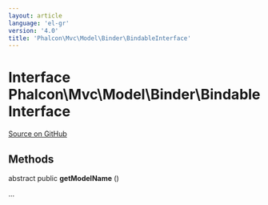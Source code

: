 ```yaml
---
layout: article
language: 'el-gr'
version: '4.0'
title: 'Phalcon\Mvc\Model\Binder\BindableInterface'
---
```


# Interface **Phalcon\Mvc\Model\Binder\BindableInterface**

<a href="https://github.com/phalcon/cphalcon/tree/v3.4.0/phalcon/mvc/model/binder/bindableinterface.zep" class="btn btn-default btn-sm">Source on GitHub</a>

## Methods

abstract public **getModelName** ()

...